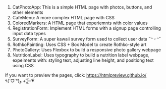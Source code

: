 1. CatPhotoApp: This is a simple HTML page with photos, buttons, and other elements
2. CafeMenu: A more complex HTML page with CSS
3. ColoredMarkers: A HTML page that experiemnts with color values
4. RegistrationForm: Implement HTML forms with a signup page controlling input data types
5. SurveyForm: A super kawaii survey form used to collect user data ˶ᵔ ᵕ ᵔ˶
6. RothkoPainting: Uses CSS + Box Model to create Rothko-style art
7. PhotoGallery: Uses Flexbox to build a responsive photo gallery webpage
8. NutritionLabel: Uses typography to build a nutrition label webpage, expeiments with: styling text, adjusting line height, and positiong text using CSS
   

If you want to preview the pages, click: https://htmlpreview.github.io/ ٩(ˊᗜˋ*)و + —̳͟͞͞💗
